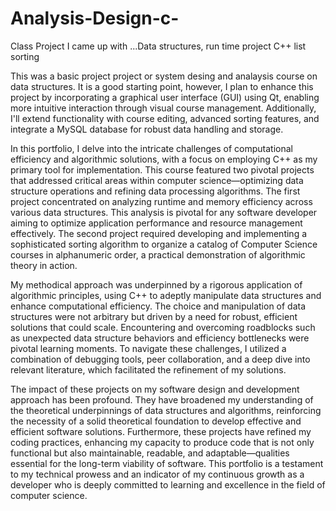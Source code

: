 # Analysis-Design-c-
Class Project I came up with ...Data structures, run time project C++ list sorting

This was a basic project project or system desing and analaysis course on data structures. It is a good starting point, however, I plan to enhance this project by incorporating a graphical user interface (GUI) using Qt, enabling more intuitive interaction through visual course management. Additionally, I'll extend functionality with course editing, advanced sorting features, and integrate a MySQL database for robust data handling and storage.

In this portfolio, I delve into the intricate challenges of computational efficiency and algorithmic solutions, with a focus on employing C++ as my primary tool for implementation. This course featured two pivotal projects that addressed critical areas within computer science—optimizing data structure operations and refining data processing algorithms. The first project concentrated on analyzing runtime and memory efficiency across various data structures. This analysis is pivotal for any software developer aiming to optimize application performance and resource management effectively. The second project required developing and implementing a sophisticated sorting algorithm to organize a catalog of Computer Science courses in alphanumeric order, a practical demonstration of algorithmic theory in action.

My methodical approach was underpinned by a rigorous application of algorithmic principles, using C++ to adeptly manipulate data structures and enhance computational efficiency. The choice and manipulation of data structures were not arbitrary but driven by a need for robust, efficient solutions that could scale. Encountering and overcoming roadblocks such as unexpected data structure behaviors and efficiency bottlenecks were pivotal learning moments. To navigate these challenges, I utilized a combination of debugging tools, peer collaboration, and a deep dive into relevant literature, which facilitated the refinement of my solutions.

The impact of these projects on my software design and development approach has been profound. They have broadened my understanding of the theoretical underpinnings of data structures and algorithms, reinforcing the necessity of a solid theoretical foundation to develop effective and efficient software solutions. Furthermore, these projects have refined my coding practices, enhancing my capacity to produce code that is not only functional but also maintainable, readable, and adaptable—qualities essential for the long-term viability of software. This portfolio is a testament to my technical prowess and an indicator of my continuous growth as a developer who is deeply committed to learning and excellence in the field of computer science.

